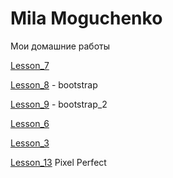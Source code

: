# Mila Moguchenko

Мои домашние работы

[Lesson_7](https://linca78.github.io/Lesson_7/index.html "домашка") 

[Lesson_8](https://linca78.github.io/Lesson_8/lesson8/index.html "домашка") - bootstrap

[Lesson_9](https://linca78.github.io/Lesson_9/index.html "домашка") - bootstrap_2

[Lesson_6](https://linca78.github.io/Lesson_6/index.html "домашка")

[Lesson_3](https://linca78.github.io/Lesson_3/index.html "домашка")

[Lesson_13](https://linca78.github.io/Lesson_13/src/index.html "домашка") Pixel Perfect



